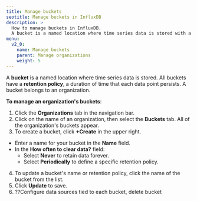 ```yaml
---
title: Manage buckets
seotitle: Manage buckets in InfluxDB
description: >
  How to manage buckets in InfluxDB.
  A bucket is a named location where time series data is stored with a retention policy.
menu:
  v2_0:
    name: Manage buckets
    parent: Manage organizations
    weight: 5
---
```


A **bucket** is a named location where time series data is stored.
All buckets have a **retention policy**, a duration of time that each data point persists.
A bucket belongs to an organization.

**To manage an organization's buckets**:

1. Click the **Organizations** tab in the navigation bar.
2. Click on the name of an organization, then select the **Buckets** tab. All of the organization's buckets appear.
3. To create a bucket, click **+Create** in the upper right.
  * Enter a name for your bucket in the **Name** field.
  * In the **How often to clear data?** field:
    * Select **Never** to retain data forever.
    * Select **Periodically** to define a specific retention policy.
4. To update a bucket's name or retention policy, click the name of the bucket from the list.
5. Click **Update** to save.
6. ??Configure data sources tied to each bucket, delete bucket
